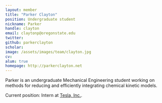```yaml
---
layout: member
title: "Parker Clayton"
position: Undergraduate student
nickname: Parker
handle: clayton
email: claytonp@oregonstate.edu
twitter:
github: parkerclayton
scholar:
image: /assets/images/team/clayton.jpg
cv:
alum: true
homepage: http://parkerclayton.net
---
```

Parker is an undergraduate Mechanical Engineering student working on methods for reducing and efficiently integrating chemical kinetic models.

Current position: Intern at [Tesla, Inc.](https://www.tesla.com/).

[Oregon State University]: http://oregonstate.edu/
[School of Mechanical, Industrial, and Manufacturing Engineering]: http://mime.oregonstate.edu
